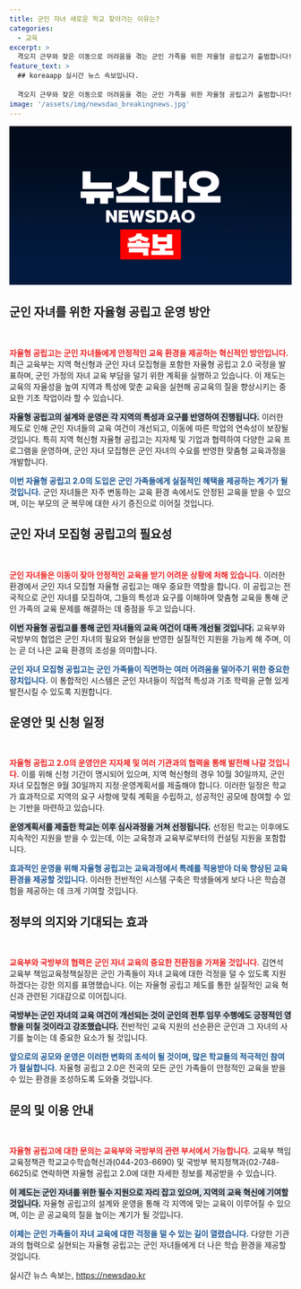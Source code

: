 ```yaml
---
title: 군인 자녀 새로운 학교 찾아가는 이유는?
categories:
  - 교육
excerpt: >
  격오지 근무와 잦은 이동으로 어려움을 겪는 군인 가족을 위한 자율형 공립고가 출범합니다! 교육부는 19일부터 ‘군인 자녀 모집형’ 공모를 시작, 자율적이고 맞춤형 교육 환경을 제공할 예정입니다.
feature_text: >
  ## koreaapp 실시간 뉴스 속보입니다.

  격오지 근무와 잦은 이동으로 어려움을 겪는 군인 가족을 위한 자율형 공립고가 출범합니다! 교육부는 19일부터 ‘군인 자녀 모집형’ 공모를 시작, 자율적이고 맞춤형 교육 환경을 제공할 예정입니다.
image: '/assets/img/newsdao_breakingnews.jpg'
---
```


<p><img src="/assets/img/newsdao_breakingnews.jpg" alt="koreaapp 속보" /></p>

<h2 data-ke-size="size26">군인 자녀를 위한 자율형 공립고 운영 방안</h2>

<p data-ke-size="size16">&nbsp;</p>

<p><b><span style="color: #ee2323;">자율형 공립고는 군인 자녀들에게 안정적인 교육 환경을 제공하는 혁신적인 방안입니다.</span></b> 최근 교육부는 지역 혁신형과 군인 자녀 모집형을 포함한 자율형 공립고 2.0 국정을 발표하며, 군인 가정의 자녀 교육 부담을 덜기 위한 계획을 실행하고 있습니다. 이 제도는 교육의 자율성을 높여 지역과 특성에 맞춘 교육을 실현해 공교육의 질을 향상시키는 중요한 기초 작업이라 할 수 있습니다. </p>

<p><b><span style="background-color: #21538527;">자율형 공립고의 설계와 운영은 각 지역의 특성과 요구를 반영하여 진행됩니다.</span></b> 이러한 제도로 인해 군인 자녀들의 교육 여건이 개선되고, 이동에 따른 학업의 연속성이 보장될 것입니다. 특히 지역 혁신형 자율형 공립고는 지자체 및 기업과 협력하여 다양한 교육 프로그램을 운영하며, 군인 자녀 모집형은 군인 자녀의 수요를 반영한 맞춤형 교육과정을 개발합니다. </p>

<p><b><span style="color: #1a5490;">이번 자율형 공립고 2.0의 도입은 군인 가족들에게 실질적인 혜택을 제공하는 계기가 될 것입니다.</span></b> 군인 자녀들은 자주 변동하는 교육 환경 속에서도 안정된 교육을 받을 수 있으며, 이는 부모의 군 복무에 대한 사기 증진으로 이어질 것입니다. </p>

<h2 data-ke-size="size26">군인 자녀 모집형 공립고의 필요성</h2>

<p data-ke-size="size16">&nbsp;</p>

<p><b><span style="color: #ee2323;">군인 자녀들은 이동이 잦아 안정적인 교육을 받기 어려운 상황에 처해 있습니다.</span></b> 이러한 환경에서 군인 자녀 모집형 자율형 공립고는 매우 중요한 역할을 합니다. 이 공립고는 전국적으로 군인 자녀를 모집하여, 그들의 특성과 요구를 이해하며 맞춤형 교육을 통해 군인 가족의 교육 문제를 해결하는 데 중점을 두고 있습니다.</p>

<p><b><span style="background-color: #21538527;">이번 자율형 공립고를 통해 군인 자녀들의 교육 여건이 대폭 개선될 것입니다.</span></b> 교육부와 국방부의 협업은 군인 자녀의 필요와 현실을 반영한 실질적인 지원을 가능케 해 주며, 이는 곧 더 나은 교육 환경의 조성을 의미합니다.</p>

<p><b><span style="color: #1a5490;">군인 자녀 모집형 공립고는 군인 가족들이 직면하는 여러 어려움을 덜어주기 위한 중요한 장치입니다.</span></b> 이 통합적인 시스템은 군인 자녀들이 직업적 특성과 기초 학력을 균형 있게 발전시킬 수 있도록 지원합니다.</p>

<h2 data-ke-size="size26">운영안 및 신청 일정</h2>

<p data-ke-size="size16">&nbsp;</p>

<p><b><span style="color: #ee2323;">자율형 공립고 2.0의 운영안은 지자체 및 여러 기관과의 협력을 통해 발전해 나갈 것입니다.</span></b> 이를 위해 신청 기간이 명시되어 있으며, 지역 혁신형의 경우 10월 30일까지, 군인 자녀 모집형은 9월 30일까지 지정·운영계획서를 제출해야 합니다. 이러한 일정은 학교가 효과적으로 지역의 요구 사항에 맞춰 계획을 수립하고, 성공적인 공모에 참여할 수 있는 기반을 마련하고 있습니다.</p>

<p><b><span style="background-color: #21538527;">운영계획서를 제출한 학교는 이후 심사과정을 거쳐 선정됩니다.</span></b> 선정된 학교는 이후에도 지속적인 지원을 받을 수 있는데, 이는 교육청과 교육부로부터의 컨설팅 지원을 포함합니다. </p>

<p><b><span style="color: #1a5490;">효과적인 운영을 위해 자율형 공립고는 교육과정에서 특례를 적용받아 더욱 향상된 교육 환경을 제공할 것입니다.</span></b> 이러한 전반적인 시스템 구축은 학생들에게 보다 나은 학습경험을 제공하는 데 크게 기여할 것입니다.</p>

<h2 data-ke-size="size26">정부의 의지와 기대되는 효과</h2>

<p data-ke-size="size16">&nbsp;</p>

<p><b><span style="color: #ee2323;">교육부와 국방부의 협력은 군인 자녀 교육의 중요한 전환점을 가져올 것입니다.</span></b> 김연석 교육부 책임교육정책실장은 군인 가족들이 자녀 교육에 대한 걱정을 덜 수 있도록 지원하겠다는 강한 의지를 표명했습니다. 이는 자율형 공립고 제도를 통한 실질적인 교육 혁신과 관련된 기대감으로 이어집니다.</p>

<p><b><span style="background-color: #21538527;">국방부는 군인 자녀의 교육 여건이 개선되는 것이 군인의 전투 임무 수행에도 긍정적인 영향을 미칠 것이라고 강조했습니다.</span></b> 전반적인 교육 지원의 선순환은 군인과 그 자녀의 사기를 높이는 데 중요한 요소가 될 것입니다.</p>

<p><b><span style="color: #1a5490;">앞으로의 공모와 운영은 이러한 변화의 초석이 될 것이며, 많은 학교들의 적극적인 참여가 절실합니다.</span></b> 자율형 공립고 2.0은 전국의 모든 군인 가족들이 안정적인 교육을 받을 수 있는 환경을 조성하도록 도와줄 것입니다.</p>

<h2 data-ke-size="size26">문의 및 이용 안내</h2>

<p data-ke-size="size16">&nbsp;</p>

<p><b><span style="color: #ee2323;">자율형 공립고에 대한 문의는 교육부와 국방부의 관련 부서에서 가능합니다.</span></b> 교육부 책임교육정책관 학교교수학습혁신과(044-203-6690) 및 국방부 복지정책과(02-748-6625)로 연락하면 자율형 공립고 2.0에 대한 자세한 정보를 제공받을 수 있습니다. </p>

<p><b><span style="background-color: #21538527;">이 제도는 군인 자녀를 위한 필수 지원으로 자리 잡고 있으며, 지역의 교육 혁신에 기여할 것입니다.</span></b> 자율형 공립고의 설계와 운영을 통해 각 지역에 맞는 교육이 이루어질 수 있으며, 이는 곧 공교육의 질을 높이는 계기가 될 것입니다. </p>

<p><b><span style="color: #1a5490;">이제는 군인 가족들이 자녀 교육에 대한 걱정을 덜 수 있는 길이 열렸습니다.</span></b> 다양한 기관과의 협력으로 실현되는 자율형 공립고는 군인 자녀들에게 더 나은 학습 환경을 제공할 것입니다. </p>

<p data-ke-size="size16"></p>
실시간 뉴스 속보는, <a href="https://newsdao.kr" rel="dofollow">https://newsdao.kr</a>


